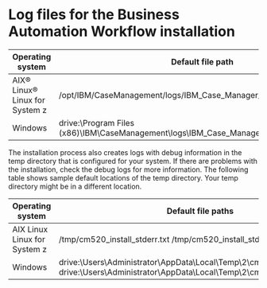 # Log files for the Business Automation Workflow installation

| Operating system                 | Default file path                                                                          |
|----------------------------------|--------------------------------------------------------------------------------------------|
| AIX®  Linux®  Linux for System z | /opt/IBM/CaseManagement/logs/IBM\_Case\_Manager\_5.2.1.0\_InstallLog.txt                       |
| Windows                          | drive:\Program Files (x86)\IBM\CaseManagement\logs\IBM\_Case\_Manager\_5.2.1.0\_InstallLog.txt |

The installation process also creates logs with debug
information in the temp directory that is configured for your system.
If there are problems with the installation, check the debug logs
for more information. The following table shows sample default locations
of the temp directory. Your temp directory might be in a different
location.

| Operating system               | Default file paths                                                                                                                                |
|--------------------------------|---------------------------------------------------------------------------------------------------------------------------------------------------|
| AIX  Linux  Linux for System z | /tmp/cm520\_install\_stderr.txt  /tmp/cm520\_install\_stdout.txt                                                                                      |
| Windows                        | drive:\Users\Administrator\AppData\Local\Temp\2\cm520\_install\_stderr.txt drive:\Users\Administrator\AppData\Local\Temp\2\cm520\_install\_stdout.txt |